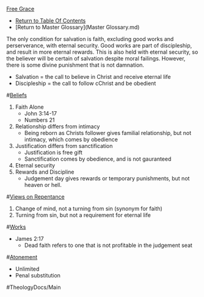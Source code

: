 [Free Grace](Free_Grace.md)

- [Return to Table Of Contents](README.md)
- [Return to Master Glossary](Master Glossary.md)

The only condition for salvation is faith, excluding good works and perserverance, with eternal security. 
Good works are part of discipleship, and result in more eternal rewards.
This is also held with eternal security, so the believer will be certain of salvation despite moral failings. 
However, there is some divine punishment that is not damnation.

- Salvation = the call to believe in Christ and receive eternal life
- Discipleship = the call to follow cChrist and be obedient

#[Beliefs](Beliefs.md)
1. Faith Alone
    - John 3:14-17
    - Numbers 21
2. Relationship differs from intimacy
    - Being reborn as Christs follower gives familial relationship, but not intimacy, which comes by obedience
3. Justification differs from sanctification
    - Justification is free gift
    - Sanctification comes by obedience, and is not gauranteed
4. Eternal security
5. Rewards and Discipline
    - Judgement day gives rewards or temporary punishments, but not heaven or hell.

#[Views on Repentance](Views_on_Repentance.md)
1. Change of mind, not a turning from sin (synonym for faith)
2. Turning from sin, but not a requirement for eternal life

#[Works](Works.md)
- James 2:17
    - Dead faith refers to one that is not profitable in the judgement seat

#[Atonement](Atonement.md)
- Unlimited
- Penal substitution



#TheologyDocs/Main